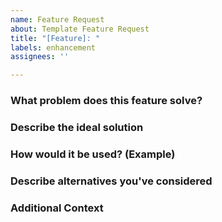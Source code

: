 ```yaml
---
name: Feature Request
about: Template Feature Request
title: "[Feature]: "
labels: enhancement
assignees: ''

---
```


### What problem does this feature solve?
<!-- A clear and concise description of the problem or limitation you're facing.  -->
<!-- For example: "I'm always frustrated when I have to manually parse the console output to get the classification results into a script." -->

### Describe the ideal solution
<!-- A clear and concise description of what you want to happen.  -->
<!-- What would the feature do? How would it work from a user's perspective? -->

### How would it be used? (Example)
<!-- Show an example of the command-line arguments or configuration that would enable this feature. -->

### Describe alternatives you've considered
<!-- A clear and concise description of any alternative solutions or features you've considered. -->
<!-- This helps us understand the trade-offs. -->

### Additional Context
<!-- Add any other context, mockups, or screenshots about the feature request here. -->
